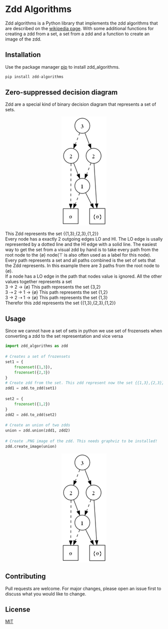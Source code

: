 # Zdd Algorithms

Zdd algorithms is a Python library that implements the zdd algorithms that are described on the [wikipedia page](https://en.wikipedia.org/wiki/Zero-suppressed_decision_diagram). With some additional functions for creating a zdd from a set, a set from a zdd and a function to create an image of the zdd.

## Installation

Use the package manager [pip](https://pip.pypa.io/en/stable/) to install zdd_algorithms.

```bash
pip install zdd-algorithms
```

## Zero-suppressed decision diagram

Zdd are a special kind of binary decision diagram that represents a set of sets.

<p align="center">
  <img src="https://raw.githubusercontent.com/Thilo-J/zdd_algorithms/e4185fbbc28a4c59e93c847044b9b9964523dd19/13_23_12.png" alt="zdd"/>
</p>

This Zdd represents the set {{1,3},{2,3},{1,2}} \
Every node has a exactly 2 outgoing edges LO and HI. The LO edge is usally represented by a dotted line and the HI edge with a solid line.
The easiest way to get the set from a visual zdd by hand is to take every path from the root node to the {ø} node(⊤ is also often used as a label for this node).\
Every path represents a set and all paths combined is the set of sets that the Zdd represents.
In this example there are 3 paths from the root node to {ø}. \
If a node has a LO edge in the path that nodes value is ignored. All the other values together represents a set \
3 → 2 → {ø} This path represents the set {3,2} \
3 ⇢ 2 → 1 → {ø} This path represents the set {1,2} \
3 → 2 ⇢ 1 → {ø} This path represents the set {1,3} \
Therefor this zdd represents the set {{1,3},{2,3},{1,2}}

## Usage

Since we cannot have a set of sets in python we use set of frozensets when converting a zdd to the set representation and vice versa

```python
import zdd_algorithms as zdd

# Creates a set of frozensets
set1 = {
    frozenset({1,3}),
    frozenset({2,3})
}
# Create zdd from the set. This zdd represent now the set {{1,3},{2,3}}
zdd1 = zdd.to_zdd(set1)

set2 = {
    frozenset({1,2})
}
zdd2 = zdd.to_zdd(set2)

# Create an union of two zdds
union = zdd.union(zdd1, zdd2)

# Create .PNG image of the zdd. This needs graphviz to be installed! 
zdd.create_image(union)
```

<p align="center">
  <img src="https://raw.githubusercontent.com/Thilo-J/zdd_algorithms/e4185fbbc28a4c59e93c847044b9b9964523dd19/13_23_12.png" alt="zdd"/>
</p>

## Contributing

Pull requests are welcome. For major changes, please open an issue first
to discuss what you would like to change.

## License

[MIT](https://choosealicense.com/licenses/mit/)
